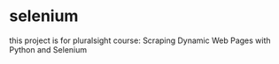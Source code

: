 # selenium

this project is for pluralsight course: Scraping Dynamic Web Pages with Python and Selenium
